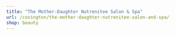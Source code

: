 ```yaml
---
title: "The Mother-Daughter Nutrenitee Salon & Spa"
url: /covington/the-mother-daughter-nutrenitee-salon-and-spa/
shop: beauty
---
```

